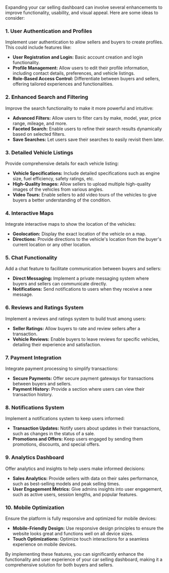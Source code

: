 Expanding your car selling dashboard can involve several enhancements to improve functionality, usability, and visual appeal. Here are some ideas to consider:

### 1. User Authentication and Profiles
Implement user authentication to allow sellers and buyers to create profiles. This could include features like:

- **User Registration and Login:** Basic account creation and login functionality.
- **Profile Management:** Allow users to edit their profile information, including contact details, preferences, and vehicle listings.
- **Role-Based Access Control:** Differentiate between buyers and sellers, offering tailored experiences and functionalities.

### 2. Enhanced Search and Filtering
Improve the search functionality to make it more powerful and intuitive:

- **Advanced Filters:** Allow users to filter cars by make, model, year, price range, mileage, and more.
- **Faceted Search:** Enable users to refine their search results dynamically based on selected filters.
- **Save Searches:** Let users save their searches to easily revisit them later.

### 3. Detailed Vehicle Listings
Provide comprehensive details for each vehicle listing:

- **Vehicle Specifications:** Include detailed specifications such as engine size, fuel efficiency, safety ratings, etc.
- **High-Quality Images:** Allow sellers to upload multiple high-quality images of the vehicles from various angles.
- **Video Tours:** Enable sellers to add video tours of the vehicles to give buyers a better understanding of the condition.

### 4. Interactive Maps
Integrate interactive maps to show the location of the vehicles:

- **Geolocation:** Display the exact location of the vehicle on a map.
- **Directions:** Provide directions to the vehicle's location from the buyer's current location or any other location.

### 5. Chat Functionality
Add a chat feature to facilitate communication between buyers and sellers:

- **Direct Messaging:** Implement a private messaging system where buyers and sellers can communicate directly.
- **Notifications:** Send notifications to users when they receive a new message.

### 6. Reviews and Ratings System
Implement a reviews and ratings system to build trust among users:

- **Seller Ratings:** Allow buyers to rate and review sellers after a transaction.
- **Vehicle Reviews:** Enable buyers to leave reviews for specific vehicles, detailing their experience and satisfaction.

### 7. Payment Integration
Integrate payment processing to simplify transactions:

- **Secure Payments:** Offer secure payment gateways for transactions between buyers and sellers.
- **Payment History:** Provide a section where users can view their transaction history.

### 8. Notifications System
Implement a notifications system to keep users informed:

- **Transaction Updates:** Notify users about updates in their transactions, such as changes in the status of a sale.
- **Promotions and Offers:** Keep users engaged by sending them promotions, discounts, and special offers.

### 9. Analytics Dashboard
Offer analytics and insights to help users make informed decisions:

- **Sales Analytics:** Provide sellers with data on their sales performance, such as best-selling models and peak selling times.
- **User Engagement Metrics:** Give admins insights into user engagement, such as active users, session lengths, and popular features.

### 10. Mobile Optimization
Ensure the platform is fully responsive and optimized for mobile devices:

- **Mobile-Friendly Design:** Use responsive design principles to ensure the website looks great and functions well on all device sizes.
- **Touch Optimizations:** Optimize touch interactions for a seamless experience on mobile devices.

By implementing these features, you can significantly enhance the functionality and user experience of your car selling dashboard, making it a comprehensive solution for both buyers and sellers.
